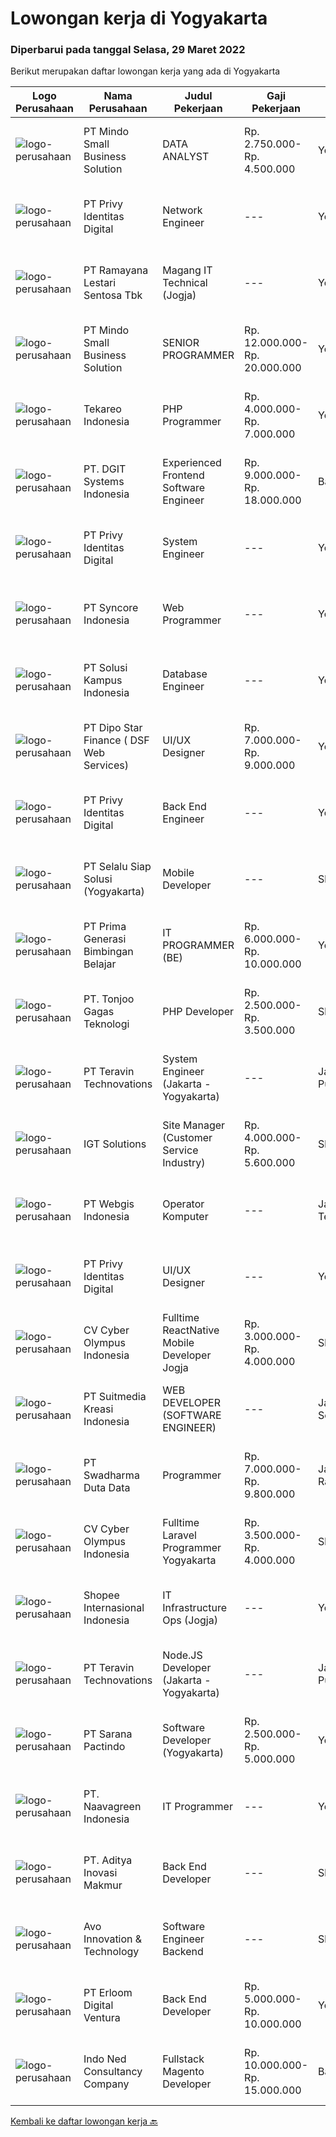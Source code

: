 
  # Lowongan kerja di Yogyakarta

  ### Diperbarui pada tanggal Selasa, 29 Maret 2022

  Berikut merupakan daftar lowongan kerja yang ada di Yogyakarta

  |Logo Perusahaan | Nama Perusahaan | Judul Pekerjaan | Gaji Pekerjaan | Lokasi | Deskripsi | Tanggal diunggah | Pranala |
  | -------------- | --------------- | --------------- | --------- | --------- | -------------- | ------- | ----------- |
  |![logo-perusahaan](https://i.ibb.co/sqvTCh9/112815900-stock-vector-no-image-available-icon-flat-vector.webp)|PT Mindo Small Business Solution|DATA ANALYST|Rp. 2.750.000-Rp. 4.500.000|Yogyakarta|Job Descriptions: Research redirects, click rate, SERP, and other OTA visibility metrics​.​ Research, interpret &amp; analyze OTA market and trends....|Selasa, 29 Maret 2022|https://www.jobstreet.co.id/id/job/data-analyst-3836178?token=0~0c30038f-01b0-4a72-a763-385cca8ddfe7&sectionRank=1&jobId=jobstreet-id-job-3836178|
|![logo-perusahaan](https://image-service-cdn.seek.com.au/f4390065daf709507a5268a0164d1e82e2741e2c/ee4dce1061f3f616224767ad58cb2fc751b8d2dc)|PT Privy Identitas Digital|Network Engineer|---|Yogyakarta|Requirements : Preferably certified in MTCNA and MTCRE Understand network concept of SOHO, Routing, Service Provider Able to operate Mikrotik, Cisco,...|Minggu, 27 Maret 2022|https://www.jobstreet.co.id/id/job/network-engineer-3825668?token=0~0c30038f-01b0-4a72-a763-385cca8ddfe7&sectionRank=2&jobId=jobstreet-id-job-3825668|
|![logo-perusahaan](https://image-service-cdn.seek.com.au/d24e4533c7484fd3a354666b4792fcb8ee5137e8/ee4dce1061f3f616224767ad58cb2fc751b8d2dc)|PT Ramayana Lestari Sentosa Tbk|Magang IT Technical (Jogja)|---|Yogyakarta|PENEMPATAN: YOGYAKARTAProgram Magang ini akan dilakukan pelatihan (on job training) selama 3 bulan untuk menguasai: Linux, Database postgressql, Sql...|Jumat, 25 Maret 2022|https://www.jobstreet.co.id/id/job/magang-it-technical-jogja-3833571?token=0~0c30038f-01b0-4a72-a763-385cca8ddfe7&sectionRank=3&jobId=jobstreet-id-job-3833571|
|![logo-perusahaan](https://i.ibb.co/sqvTCh9/112815900-stock-vector-no-image-available-icon-flat-vector.webp)|PT Mindo Small Business Solution|SENIOR PROGRAMMER|Rp. 12.000.000-Rp. 20.000.000|Yogyakarta|Qualifications: Expertise in one of these Programming languages is a must (python, PHP or Golang). Good analytical skills and ability to follow the...|Selasa, 29 Maret 2022|https://www.jobstreet.co.id/id/job/senior-programmer-3836175?token=0~0c30038f-01b0-4a72-a763-385cca8ddfe7&sectionRank=4&jobId=jobstreet-id-job-3836175|
|![logo-perusahaan](https://image-service-cdn.seek.com.au/35671fb539bc12cd3e94bf9b1c094aa88fb61364/ee4dce1061f3f616224767ad58cb2fc751b8d2dc)|Tekareo Indonesia|PHP Programmer|Rp. 4.000.000-Rp. 7.000.000|Yogyakarta|Requirements: Candidate must possess at least a Diploma, Bachelor's Degree, Art/ Design/ Creative Multimedia, Computer Science/Information Technology,...|Minggu, 27 Maret 2022|https://www.jobstreet.co.id/id/job/php-programmer-3825567?token=0~0c30038f-01b0-4a72-a763-385cca8ddfe7&sectionRank=5&jobId=jobstreet-id-job-3825567|
|![logo-perusahaan](https://image-service-cdn.seek.com.au/86a88c2f6d7d45552583132278caf70ef23e7608/ee4dce1061f3f616224767ad58cb2fc751b8d2dc)|PT. DGIT Systems Indonesia|Experienced Frontend Software Engineer|Rp. 9.000.000-Rp. 18.000.000|Badung|We are looking for talented developers to join an experienced team of front-end engineers working on our flagship product Telflow, a multi-award...|Senin, 28 Maret 2022|https://www.jobstreet.co.id/id/job/experienced-frontend-software-engineer-3835235?token=0~0c30038f-01b0-4a72-a763-385cca8ddfe7&sectionRank=6&jobId=jobstreet-id-job-3835235|
|![logo-perusahaan](https://image-service-cdn.seek.com.au/f4390065daf709507a5268a0164d1e82e2741e2c/ee4dce1061f3f616224767ad58cb2fc751b8d2dc)|PT Privy Identitas Digital|System Engineer|---|Yogyakarta|Requirements: Preferable have 1 year experince in IT Infrastructure/DevOps/System Engineer Technology enthusiast Understand and able to operate SOHO,...|Minggu, 27 Maret 2022|https://www.jobstreet.co.id/id/job/system-engineer-3825642?token=0~0c30038f-01b0-4a72-a763-385cca8ddfe7&sectionRank=7&jobId=jobstreet-id-job-3825642|
|![logo-perusahaan](https://image-service-cdn.seek.com.au/f66e19308d244eca3cf6778cd9ef51c4c4c6d355/ee4dce1061f3f616224767ad58cb2fc751b8d2dc)|PT Syncore Indonesia|Web Programmer|---|Yogyakarta|Kualifikasi : Lulusan S1 Jurusan Teknik Informatika atau jurusan linear lainnya Fresh Graduate welcome to apply Memahami dan menguasai penggunaan PHP...|Minggu, 27 Maret 2022|https://www.jobstreet.co.id/id/job/web-programmer-3834454?token=0~0c30038f-01b0-4a72-a763-385cca8ddfe7&sectionRank=8&jobId=jobstreet-id-job-3834454|
|![logo-perusahaan](https://image-service-cdn.seek.com.au/1ff54ad07e333b08254add870fa9bf33ae72a7ff/ee4dce1061f3f616224767ad58cb2fc751b8d2dc)|PT Solusi Kampus Indonesia|Database Engineer|---|Yogyakarta|Job Qualification Bachelors in Computer engineer/science, information technology, information system or similar Proficient in MySQL, MS SQL, Phyton...|Sabtu, 26 Maret 2022|https://www.jobstreet.co.id/id/job/database-engineer-3824256?token=0~0c30038f-01b0-4a72-a763-385cca8ddfe7&sectionRank=9&jobId=jobstreet-id-job-3824256|
|![logo-perusahaan](https://i.ibb.co/sqvTCh9/112815900-stock-vector-no-image-available-icon-flat-vector.webp)|PT Dipo Star Finance ( DSF Web Services)|UI/UX Designer|Rp. 7.000.000-Rp. 9.000.000|Yogyakarta|1. Take the initiative of UI/UX including support team member2. Lead a continuous improvment for better usability and user experience of product3....|Senin, 28 Maret 2022|https://www.jobstreet.co.id/id/job/ui-ux-designer-3834847?token=0~0c30038f-01b0-4a72-a763-385cca8ddfe7&sectionRank=10&jobId=jobstreet-id-job-3834847|
|![logo-perusahaan](https://image-service-cdn.seek.com.au/f4390065daf709507a5268a0164d1e82e2741e2c/ee4dce1061f3f616224767ad58cb2fc751b8d2dc)|PT Privy Identitas Digital|Back End Engineer|---|Yogyakarta|Job Description : Participate in the overall Privy application lifecycleFocusing on products coding and debugging process Collaborate with frontend...|Minggu, 27 Maret 2022|https://www.jobstreet.co.id/id/job/back-end-engineer-3825689?token=0~0c30038f-01b0-4a72-a763-385cca8ddfe7&sectionRank=11&jobId=jobstreet-id-job-3825689|
|![logo-perusahaan](https://image-service-cdn.seek.com.au/783aa3dc6203dd696e9c6f94f684e60923d36ebb/ee4dce1061f3f616224767ad58cb2fc751b8d2dc)|PT Selalu Siap Solusi (Yogyakarta)|Mobile Developer|---|Sleman|Familiar dengan Flutter maupun Android Memiliki pengalaman sebagai programmer terutama sebagai mobile developer minimal 1 tahun Have good vibes, high...|Senin, 28 Maret 2022|https://www.jobstreet.co.id/id/job/mobile-developer-3835213?token=0~0c30038f-01b0-4a72-a763-385cca8ddfe7&sectionRank=12&jobId=jobstreet-id-job-3835213|
|![logo-perusahaan](https://image-service-cdn.seek.com.au/88274fc452a47bce437e96164f7ff67a6d1930fd/ee4dce1061f3f616224767ad58cb2fc751b8d2dc)|PT Prima Generasi Bimbingan Belajar|IT PROGRAMMER (BE)|Rp. 6.000.000-Rp. 10.000.000|Yogyakarta|The candidate must possess at least Bachelor's Degree in Engineering (Computer/Telecommunication) or equivalent. Required language(s): Bahasa...|Jumat, 25 Maret 2022|https://www.jobstreet.co.id/id/job/it-programmer-be-3816411?token=0~0c30038f-01b0-4a72-a763-385cca8ddfe7&sectionRank=13&jobId=jobstreet-id-job-3816411|
|![logo-perusahaan](https://image-service-cdn.seek.com.au/a083bcf6cafe02d372853a92180973ccc0b39376/ee4dce1061f3f616224767ad58cb2fc751b8d2dc)|PT. Tonjoo Gagas Teknologi|PHP Developer|Rp. 2.500.000-Rp. 3.500.000|Sleman|✔ Requirement: Menguasai PHP minimal pengalaman 1 tahun ATAU Menguasai LARAVEL/Yii/Code Igniter minimal pengalaman 1 tahun Menguasai konsep...|Sabtu, 26 Maret 2022|https://www.jobstreet.co.id/id/job/php-developer-3818032?token=0~0c30038f-01b0-4a72-a763-385cca8ddfe7&sectionRank=14&jobId=jobstreet-id-job-3818032|
|![logo-perusahaan](https://image-service-cdn.seek.com.au/00c5fccd7e7da99c6c551506f244b709f37b24cb/ee4dce1061f3f616224767ad58cb2fc751b8d2dc)|PT Teravin Technovations|System Engineer (Jakarta - Yogyakarta)|---|Jakarta Pusat|We are looking for a System Engineer for working closely with internal team to deploy IT projects and working side by side with technical leads to...|Jumat, 25 Maret 2022|https://www.jobstreet.co.id/id/job/system-engineer-jakarta-yogyakarta-3823704?token=0~0c30038f-01b0-4a72-a763-385cca8ddfe7&sectionRank=15&jobId=jobstreet-id-job-3823704|
|![logo-perusahaan](https://image-service-cdn.seek.com.au/a81e3601cdb6ba51eb7edf18cb9de5337821b17e/ee4dce1061f3f616224767ad58cb2fc751b8d2dc)|IGT Solutions|Site Manager (Customer Service Industry)|Rp. 4.000.000-Rp. 5.600.000|Sleman|. Site operation management· Monitoring all admin related activity· Arrangement of all consumables and supplies for client/VIP visit· People...|Jumat, 25 Maret 2022|https://www.jobstreet.co.id/id/job/site-manager-customer-service-industry-4889141/origin/my?token=0~0c30038f-01b0-4a72-a763-385cca8ddfe7&sectionRank=16&jobId=jobstreet-my-job-4889141|
|![logo-perusahaan](https://image-service-cdn.seek.com.au/04b46ed78f02d629b0ca6bfe4c66f2ff23c7e2ed/ee4dce1061f3f616224767ad58cb2fc751b8d2dc)|PT Webgis Indonesia|Operator Komputer|---|Jawa Tengah|Deskripsi Pekerjaan: Membuat laporan mingguan dan bulanan Update data base unit entry dan dokumentasi berbagai aktivitas Maintance, monitoring, dan...|Kamis, 24 Maret 2022|https://www.jobstreet.co.id/id/job/operator-komputer-3831856?token=0~0c30038f-01b0-4a72-a763-385cca8ddfe7&sectionRank=17&jobId=jobstreet-id-job-3831856|
|![logo-perusahaan](https://image-service-cdn.seek.com.au/f4390065daf709507a5268a0164d1e82e2741e2c/ee4dce1061f3f616224767ad58cb2fc751b8d2dc)|PT Privy Identitas Digital|UI/UX Designer|---|Yogyakarta|Job Description : Collaborate with a team of designers, developers, and project managers to guide the development of software user interfaces for...|Minggu, 27 Maret 2022|https://www.jobstreet.co.id/id/job/ui-ux-designer-3825889?token=0~0c30038f-01b0-4a72-a763-385cca8ddfe7&sectionRank=18&jobId=jobstreet-id-job-3825889|
|![logo-perusahaan](https://image-service-cdn.seek.com.au/31001f220e29db07249ae93ebb2feeb4240d8ae0/ee4dce1061f3f616224767ad58cb2fc751b8d2dc)|CV Cyber Olympus Indonesia|Fulltime ReactNative Mobile Developer Jogja|Rp. 3.000.000-Rp. 4.000.000|Sleman|Fulltime Mobile programmer (Location : Yogyakarta)Skills :  Build Hybrid Mobile application (React Native) Experience in using React JS, Javascript,...|Minggu, 27 Maret 2022|https://www.jobstreet.co.id/id/job/fulltime-reactnative-mobile-developer-jogja-3826624?token=0~0c30038f-01b0-4a72-a763-385cca8ddfe7&sectionRank=19&jobId=jobstreet-id-job-3826624|
|![logo-perusahaan](https://image-service-cdn.seek.com.au/a5c9031380eb08bdce605f2fa1a6e5e724a6def0/ee4dce1061f3f616224767ad58cb2fc751b8d2dc)|PT Suitmedia Kreasi Indonesia|WEB DEVELOPER (SOFTWARE ENGINEER)|---|Jakarta Selatan|Role: You will develop and deliver high-quality web and mobile apps Responsibilities: Develop backend system of web and mobile applications. Deliver...|Kamis, 24 Maret 2022|https://www.jobstreet.co.id/id/job/web-developer-software-engineer-3832282?token=0~0c30038f-01b0-4a72-a763-385cca8ddfe7&sectionRank=20&jobId=jobstreet-id-job-3832282|
|![logo-perusahaan](https://image-service-cdn.seek.com.au/e55e3708620a7ff5e7da329d1725ee01ed113417/ee4dce1061f3f616224767ad58cb2fc751b8d2dc)|PT Swadharma Duta Data|Programmer|Rp. 7.000.000-Rp. 9.800.000|Jakarta Raya|Minimal 2 Tahun pengalaman sebagai programmer Menguasai Konsep RDBMS (Relational Database Management System) Memahami Konsep Full Stack Programmig...|Rabu, 23 Maret 2022|https://www.jobstreet.co.id/id/job/programmer-3813099?token=0~0c30038f-01b0-4a72-a763-385cca8ddfe7&sectionRank=21&jobId=jobstreet-id-job-3813099|
|![logo-perusahaan](https://image-service-cdn.seek.com.au/31001f220e29db07249ae93ebb2feeb4240d8ae0/ee4dce1061f3f616224767ad58cb2fc751b8d2dc)|CV Cyber Olympus Indonesia|Fulltime Laravel Programmer Yogyakarta|Rp. 3.500.000-Rp. 4.000.000|Sleman|URGENTLY NEEDCyber Olympus is opening recruitment forFULLTIME Laravel programmer (placement : Jogja)========================Requirement Working...|Jumat, 25 Maret 2022|https://www.jobstreet.co.id/id/job/fulltime-laravel-programmer-yogyakarta-3822361?token=0~0c30038f-01b0-4a72-a763-385cca8ddfe7&sectionRank=22&jobId=jobstreet-id-job-3822361|
|![logo-perusahaan](https://image-service-cdn.seek.com.au/fdd388d7c0660b20f42d51ac7a110a26e88e3d6c/ee4dce1061f3f616224767ad58cb2fc751b8d2dc)|Shopee Internasional Indonesia|IT Infrastructure Ops (Jogja)|---|Yogyakarta|Job Description: Responsible for the installation, maintenance, and evaluation of network systems and communications equipment Participates in design,...|Selasa, 22 Maret 2022|https://www.jobstreet.co.id/id/job/it-infrastructure-ops-jogja-3828919?token=0~0c30038f-01b0-4a72-a763-385cca8ddfe7&sectionRank=23&jobId=jobstreet-id-job-3828919|
|![logo-perusahaan](https://image-service-cdn.seek.com.au/00c5fccd7e7da99c6c551506f244b709f37b24cb/ee4dce1061f3f616224767ad58cb2fc751b8d2dc)|PT Teravin Technovations|Node.JS Developer (Jakarta - Yogyakarta)|---|Jakarta Pusat|Requirements: Minimum 1 year experience in using Node.Js Candidate must possess at least Bachelor Degree Good in English Creative Person, problem...|Minggu, 27 Maret 2022|https://www.jobstreet.co.id/id/job/node.js-developer-jakarta-yogyakarta-3825261?token=0~0c30038f-01b0-4a72-a763-385cca8ddfe7&sectionRank=24&jobId=jobstreet-id-job-3825261|
|![logo-perusahaan](https://image-service-cdn.seek.com.au/98982338245954acade7338ecccff8adaf4bc449/ee4dce1061f3f616224767ad58cb2fc751b8d2dc)|PT Sarana Pactindo|Software Developer (Yogyakarta)|Rp. 2.500.000-Rp. 5.000.000|Yogyakarta|Minimal Sarjana Strata Satu (S1) teknik komputer / informatika / elektro / industry/manajemen/ sains; Pengalaman Minimal 1 Tahun Memiliki pengetahuan...|Jumat, 25 Maret 2022|https://www.jobstreet.co.id/id/job/software-developer-yogyakarta-3823770?token=0~0c30038f-01b0-4a72-a763-385cca8ddfe7&sectionRank=25&jobId=jobstreet-id-job-3823770|
|![logo-perusahaan](https://image-service-cdn.seek.com.au/86c55207a4b7828c57c235ae55c317913a2598e1/ee4dce1061f3f616224767ad58cb2fc751b8d2dc)|PT. Naavagreen Indonesia|IT Programmer|---|Yogyakarta|Kualifikasi Umum :· Sehat jasmani dan rohani· Usia maksimal 30 tahun Kualifikasi Khusus :· Pendidikan minimal S1(Sistem Informasi/Teknik Informatika,...|Rabu, 23 Maret 2022|https://www.jobstreet.co.id/id/job/it-programmer-3812249?token=0~0c30038f-01b0-4a72-a763-385cca8ddfe7&sectionRank=26&jobId=jobstreet-id-job-3812249|
|![logo-perusahaan](https://image-service-cdn.seek.com.au/d45e7a705fc29f9bb2acb8cbbdd941e051122882/ee4dce1061f3f616224767ad58cb2fc751b8d2dc)|PT. Aditya Inovasi Makmur|Back End Developer|---|Sleman|KUALIFIKASI : Pendidikan minimal S1 Teknik Informatika/Ilmu Komputer Pengalaman dibidang IT/Back End Developer minimal 1 tahun. Memahami bahasa...|Kamis, 24 Maret 2022|https://www.jobstreet.co.id/id/job/back-end-developer-3832126?token=0~0c30038f-01b0-4a72-a763-385cca8ddfe7&sectionRank=27&jobId=jobstreet-id-job-3832126|
|![logo-perusahaan](https://image-service-cdn.seek.com.au/3ab79f268b90c3a1fdb156c77a69925013f951b4/ee4dce1061f3f616224767ad58cb2fc751b8d2dc)|Avo Innovation & Technology|Software Engineer Backend|---|Sleman|JOB REQUIREMENT : Maximum 30 years old Minimum 2 years experience Minimum possess Bachelor Degree Smart Problem Solver Having knowledge in developing...|Kamis, 24 Maret 2022|https://www.jobstreet.co.id/id/job/software-engineer-backend-3812530?token=0~0c30038f-01b0-4a72-a763-385cca8ddfe7&sectionRank=28&jobId=jobstreet-id-job-3812530|
|![logo-perusahaan](https://image-service-cdn.seek.com.au/7b0850d0262c85ca3c0fa4d6a9c005f1450e6d9f/ee4dce1061f3f616224767ad58cb2fc751b8d2dc)|PT Erloom Digital Ventura|Back End Developer|Rp. 5.000.000-Rp. 10.000.000|Yogyakarta|Requirements: Candidate must possess at least Bachelor's Degree in Engineering (Computer/Telecommunication), Computer Science/Information Technology...|Jumat, 25 Maret 2022|https://www.jobstreet.co.id/id/job/back-end-developer-3823657?token=0~0c30038f-01b0-4a72-a763-385cca8ddfe7&sectionRank=29&jobId=jobstreet-id-job-3823657|
|![logo-perusahaan](https://image-service-cdn.seek.com.au/0a642188b6f444564b4e7d0e61cdd79a37cdf0fa/ee4dce1061f3f616224767ad58cb2fc751b8d2dc)|Indo Ned Consultancy Company|Fullstack Magento Developer|Rp. 10.000.000-Rp. 15.000.000|Bali|Note: This job is not at IndoNed. You will be working for a Dutch company called U Digital (U B.V.) in Indonesia. U Digital is responsible for the...|Jumat, 25 Maret 2022|https://www.jobstreet.co.id/id/job/fullstack-magento-developer-3834084?token=0~0c30038f-01b0-4a72-a763-385cca8ddfe7&sectionRank=30&jobId=jobstreet-id-job-3834084|


  [Kembali ke daftar lowongan kerja 🔙](../README.md#daftar-lowongan-kerja)
  